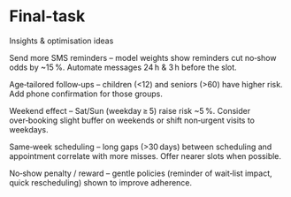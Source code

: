 # Final-task
Insights & optimisation ideas

Send more SMS reminders – model weights show reminders cut no‑show odds by ~15 %. Automate messages 24 h & 3 h before the slot.

Age‑tailored follow‑ups – children (<12) and seniors (>60) have higher risk. Add phone confirmation for those groups.

Weekend effect – Sat/Sun (weekday ≥ 5) raise risk ~5 %. Consider over‑booking slight buffer on weekends or shift non‑urgent visits to weekdays.

Same‑week scheduling – long gaps (>30 days) between scheduling and appointment correlate with more misses. Offer nearer slots when possible.

No‑show penalty / reward – gentle policies (reminder of wait‑list impact, quick rescheduling) shown to improve adherence.
